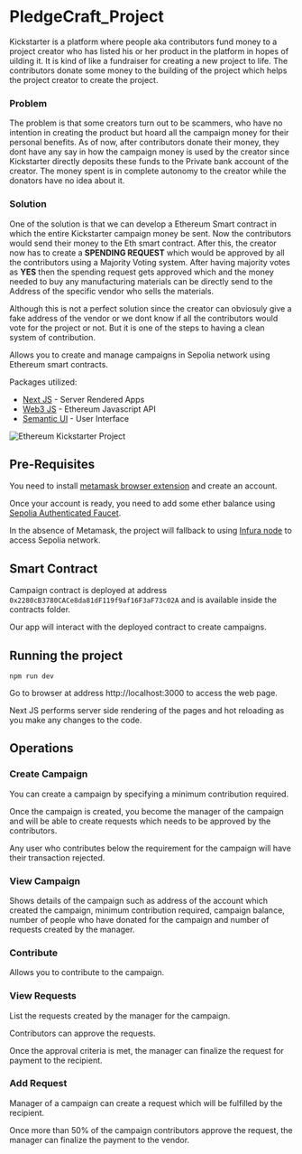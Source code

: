# PledgeCraft_Project

Kickstarter is a platform where people aka contributors fund money to a project creator who has listed his or her product in the platform in hopes of uilding it. It is kind of like a fundraiser for creating a new project to life. The contributors donate some money to the building of the project which helps the project creator to create the project. 

### Problem

The problem is that some creators turn out to be scammers, who have no intention in creating the product but hoard all the campaign money for their personal benefits. As of now, after contributors donate their money, they dont have any say in how the campaign money is used by the creator since Kickstarter directly deposits these funds to the Private bank account of the creator. The money spent is in complete autonomy to the creator while the donators have no idea about it.

### Solution

One of the solution is that we can develop a Ethereum Smart contract in which the entire Kickstarter campaign money be sent. Now the contributors would send their money to the Eth smart contract. After this, the creator now has to create a **SPENDING REQUEST** which would be approved by all the contributors using a Majority Voting system. After having majority votes as **YES** then the spending request gets approved which and the money needed to buy any manufacturing materials can be directly send to the Address of the specific vendor who sells the materials. 

Although this is not a perfect solution since the creator can obviosuly give a fake address of the vendor or we dont know if all the contributors would vote for the project or not. But it is one of the steps to having a clean system of contribution.

Allows you to create and manage campaigns in Sepolia network using Ethereum smart contracts.

Packages utilized:
  - [Next JS](https://nextjs.org/) - Server Rendered Apps
  - [Web3 JS](https://web3js.readthedocs.io/en/1.0/) - Ethereum Javascript API
  - [Semantic UI](https://react.semantic-ui.com/) - User Interface

![Ethereum Kickstarter Project](https://i.imgur.com/ZJnIbFN.gif)

## Pre-Requisites

You need to install [metamask browser extension](https://metamask.io/) and create an account.

Once your account is ready, you need to add some ether balance using [Sepolia Authenticated Faucet](https://www.alchemy.com/faucets/ethereum-sepolia).

In the absence of Metamask, the project will fallback to using [Infura node](https://infura.io/) to access Sepolia network.

## Smart Contract

Campaign contract is deployed at address `0x2280cB3780CACe8da81dF119f9af16F3aF73c02A` and is available inside the contracts folder.

Our app will interact with the deployed contract to create campaigns.

## Running the project

```
npm run dev
```

Go to browser at address http://localhost:3000 to access the web page.

Next JS performs server side rendering of the pages and hot reloading as you make any changes to the code.

## Operations

### Create Campaign

You can create a campaign by specifying a minimum contribution required. 

Once the campaign is created, you become the manager of the campaign and will be able to create requests which needs to be approved by the contributors.

Any user who contributes below the requirement for the campaign will have their transaction rejected.

### View Campaign

Shows details of the campaign such as address of the account which created the campaign, minimum contribution required, campaign balance, number of people who have donated for the campaign and number of requests created by the manager.

### Contribute

Allows you to contribute to the campaign.

### View Requests

List the requests created by the manager for the campaign.

Contributors can approve the requests.

Once the approval criteria is met, the manager can finalize the request for payment to the recipient.

### Add Request

Manager of a campaign can create a request which will be fulfilled by the recipient.

Once more than 50% of the campaign contributors approve the request, the manager can finalize the payment to the vendor. 
